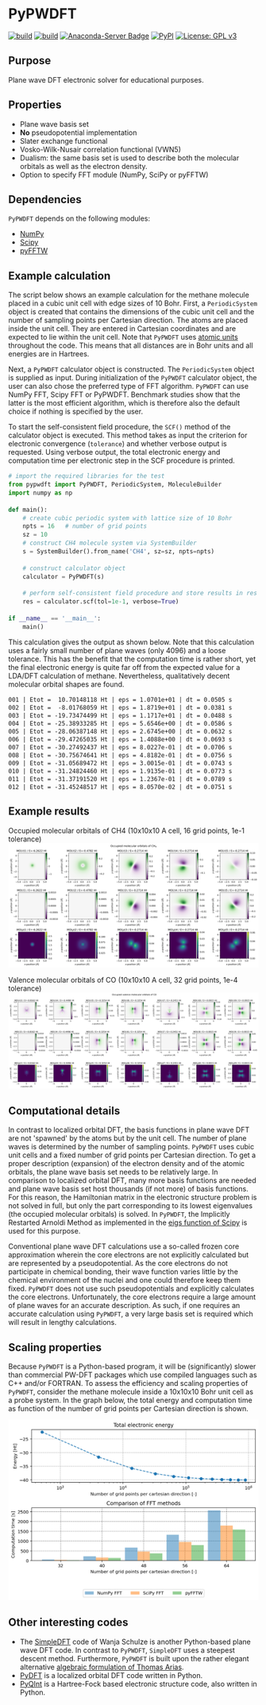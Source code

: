 # PyPWDFT
[![build](https://github.com/ifilot/pypwdft/actions/workflows/build_pypi.yml/badge.svg)](https://github.com/ifilot/pypwdft/actions/workflows/build_pypi.yml)
[![build](https://github.com/ifilot/pypwdft/actions/workflows/build_conda.yml/badge.svg)](https://github.com/ifilot/pypwdft/actions/workflows/build_conda.yml)
[![Anaconda-Server Badge](https://anaconda.org/ifilot/pypwdft/badges/version.svg)](https://anaconda.org/ifilot/pypwdft)
[![PyPI](https://img.shields.io/pypi/v/pypwdft?color=green)](https://pypi.org/project/pypwdft/)
[![License: GPL v3](https://img.shields.io/badge/License-GPLv3-blue.svg)](https://www.gnu.org/licenses/gpl-3.0)

## Purpose
Plane wave DFT electronic solver for educational purposes.

## Properties

* Plane wave basis set
* **No** pseudopotential implementation
* Slater exchange functional
* Vosko-Wilk-Nusair correlation functional (VWN5)
* Dualism: the same basis set is used to describe both the molecular orbitals
  as well as the electron density.
* Option to specify FFT module (NumPy, SciPy or pyFFTW)

## Dependencies

`PyPWDFT` depends on the following modules:

* [NumPy](https://numpy.org/)
* [Scipy](https://scipy.org/)
* [pyFFTW](https://pyfftw.readthedocs.io/)

## Example calculation

The script below shows an example calculation for the methane molecule placed in
a cubic unit cell with edge sizes of 10 Bohr. First, a `PeriodicSystem` object
is created that contains the dimensions of the cubic unit cell and the number of
sampling points per Cartesian direction. The atoms are placed inside the unit
cell. They are entered in Cartesian coordinates and are expected to lie within
the unit cell. Note that `PyPWDFT` uses [atomic units ](https://en.wikipedia.org/wiki/Atomic_units)
throughout the code. This means that all distances are in Bohr units and
all energies are in Hartrees.

Next, a `PyPWDFT` calculator object is constructed. The `PeriodicSystem` object
is supplied as input. During initialization of the `PyPWDFT` calculator object,
the user can also chose the preferred type of FFT algorithm. `PyPWDFT` can use
NumPy FFT, Scipy FFT or PyPWDFT. Benchmark studies show that the latter is the
most efficient algorithm, which is therefore also the default choice if nothing
is specified by the user.

To start the self-consistent field procedure, the `SCF()` method of the
calculator object is executed. This method takes as input the criterion for
electronic convergence (`tolerance`) and whether verbose output is requested.
Using verbose output, the total electronic energy and computation time per
electronic step in the SCF procedure is printed.

```python
# import the required libraries for the test
from pypwdft import PyPWDFT, PeriodicSystem, MoleculeBuilder
import numpy as np

def main():
    # create cubic periodic system with lattice size of 10 Bohr
    npts = 16   # number of grid points
    sz = 10
    # construct CH4 molecule system via SystemBuilder
    s = SystemBuilder().from_name('CH4', sz=sz, npts=npts)
        
    # construct calculator object
    calculator = PyPWDFT(s)
    
    # perform self-consistent field procedure and store results in res object
    res = calculator.scf(tol=1e-1, verbose=True)

if __name__ == '__main__':
    main()
```

This calculation gives the output as shown below. Note that this calculation
uses a fairly small number of plane waves (only 4096) and a loose tolerance.
This has the benefit that the computation time is rather short, yet the final
electronic energy is quite far off from the expected value for a LDA/DFT
calculation of methane. Nevertheless, qualitatively decent molecular orbital
shapes are found.

```
001 | Etot =  10.70148118 Ht | eps = 1.0701e+01 | dt = 0.0505 s
002 | Etot =  -8.01768059 Ht | eps = 1.8719e+01 | dt = 0.0381 s
003 | Etot = -19.73474499 Ht | eps = 1.1717e+01 | dt = 0.0488 s
004 | Etot = -25.38933285 Ht | eps = 5.6546e+00 | dt = 0.0586 s
005 | Etot = -28.06387148 Ht | eps = 2.6745e+00 | dt = 0.0632 s
006 | Etot = -29.47265035 Ht | eps = 1.4088e+00 | dt = 0.0693 s
007 | Etot = -30.27492437 Ht | eps = 8.0227e-01 | dt = 0.0706 s
008 | Etot = -30.75674641 Ht | eps = 4.8182e-01 | dt = 0.0756 s
009 | Etot = -31.05689472 Ht | eps = 3.0015e-01 | dt = 0.0743 s
010 | Etot = -31.24824460 Ht | eps = 1.9135e-01 | dt = 0.0773 s
011 | Etot = -31.37191520 Ht | eps = 1.2367e-01 | dt = 0.0789 s
012 | Etot = -31.45248517 Ht | eps = 8.0570e-02 | dt = 0.0751 s
```

## Example results

Occupied molecular orbitals of CH4 (10x10x10 A cell, 16 grid points, 1e-1 tolerance)
![Occupied molecular orbitals of CH4](img/orbs_ch4.png)

Valence molecular orbitals of CO (10x10x10 A cell, 32 grid points, 1e-4 tolerance)
![Valence molecular orbitals of CO](img/orbs_co.png)

## Computational details

In contrast to localized orbital DFT, the basis functions in plane wave DFT are
not 'spawned' by the atoms but by the unit cell. The number of plane waves is
determined by the number of sampling points. `PyPWDFT` uses cubic unit cells and
a fixed number of grid points per Cartesian direction. To get a proper
description (expansion) of the electron density and of the atomic orbitals, the
plane wave basis set needs to be relatively large. In comparison to localized
orbital DFT, many more basis functions are needed and plane wave basis set host
thousands (if not more) of basis functions. For this reason, the Hamiltonian
matrix in the electronic structure problem is not solved in full, but only the
part corresponding to its lowest eigenvalues (the occupied molecular orbitals)
is solved. In `PyPWDFT`, the Implicitly Restarted Arnoldi Method as implemented
in the [eigs function of Scipy](https://docs.scipy.org/doc/scipy/reference/generated/scipy.sparse.linalg.eigs.html)
is used for this purpose.

Conventional plane wave DFT calculations use a so-called frozen core
approximation wherein the core electrons are not explicitly calculated but are
represented by a pseudopotential. As the core electrons do not participate in
chemical bonding, their wave function varies little by the chemical environment
of the nuclei and one could therefore keep them fixed. `PyPWDFT` does not use
such pseudopotentials and explicitly calculates the core electrons.
Unfortunately, the core electrons require a large amount of plane waves for an
accurate description. As such, if one requires an accurate calculation using
`PyPWDFT`, a very large basis set is required which will result in lengthy
calculations.

## Scaling properties

Because `PyPWDFT` is a Python-based program, it will be (significantly) slower
than commercial PW-DFT packages which use compiled languages such as C++ and/or
FORTRAN. To assess the efficiency and scaling properties of `PyPWDFT`, consider
the methane molecule inside a 10x10x10 Bohr unit cell as a probe system.
In the graph below, the total energy and computation time as function of the
number of grid points per Cartesian direction is shown.

![Scaling of computation as function of number of grid points](img/scaling_ch4.png)

## Other interesting codes

* The [SimpleDFT](https://gitlab.com/wangenau/simpledft) code of Wanja Schulze
  is another Python-based plane wave DFT code. In contrast to `PyPWDFT`,
  `SimpleDFT` uses a steepest descent method. Furthermore, `PyPWDFT` is built
  upon the rather elegant alternative 
  [algebraic formulation of Thomas Arias](https://arxiv.org/abs/cond-mat/9909130).
* [PyDFT](https://gitlab.tue.nl/ifilot/pydft) is a localized orbital DFT code
  written in Python.
* [PyQInt](https://pyqint.imc-tue.nl/) is a Hartree-Fock based electronic
  structure code, also written in Python.